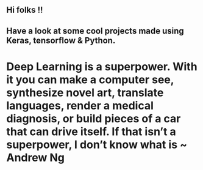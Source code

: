 ## Hi folks !!
## Have a look at some cool projects made using Keras, tensorflow & Python.

# Deep Learning is a superpower. With it you can make a computer see, synthesize novel art, translate languages, render a medical diagnosis, or build pieces of a car that can drive itself. If that isn’t a superpower, I don’t know what is ~ Andrew Ng

